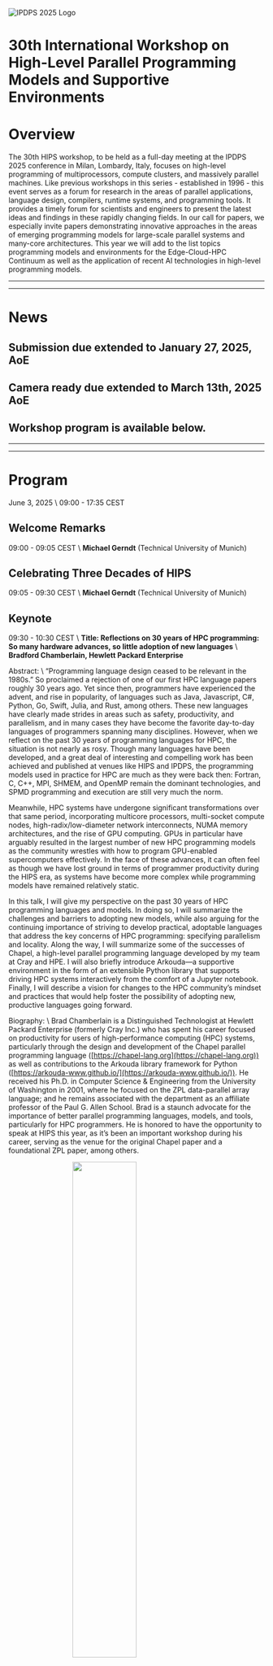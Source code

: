 ![IPDPS 2025 Logo](/assets/2025-logo-300px.jpg)

# 30th International Workshop on High-Level Parallel Programming Models and Supportive Environments

# Overview
The 30th HIPS workshop, to be held as a full-day meeting at the IPDPS 2025 conference in Milan, Lombardy, Italy, focuses on high-level programming of multiprocessors, compute clusters, and massively parallel machines. Like previous workshops in this series - established in 1996 - this event serves as a forum for research in the areas of parallel applications, language design, compilers, runtime systems, and programming tools. It provides a timely forum for scientists and engineers to present the latest ideas and findings in these rapidly changing fields. In our call for papers, we especially invite papers demonstrating innovative approaches in the areas of emerging programming models for large-scale parallel systems and many-core architectures. This year we will add to the list topics programming models and environments for the Edge-Cloud-HPC Continuum as well as the application of recent AI technologies in high-level programming models.

---
---

# News
## Submission due extended to January 27, 2025, AoE
## Camera ready due extended to March 13th, 2025 AoE
## Workshop program is available below.

---
---

# Program
June 3, 2025 \\
09:00 - 17:35 CEST

## Welcome Remarks
09:00 - 09:05 CEST \\
**Michael Gerndt** (Technical University of Munich)

## Celebrating Three Decades of HIPS
09:05 - 09:30 CEST \\
**Michael Gerndt** (Technical University of Munich)

## Keynote
09:30 - 10:30 CEST \\
**Title: Reflections on 30 years of HPC programming: So many hardware advances, so little adoption of new languages**  \\
**Bradford Chamberlain, Hewlett Packard Enterprise**

Abstract: \\
“Programming language design ceased to be relevant in the 1980s.”  So proclaimed a rejection of one of our first HPC language papers roughly 30 years ago.  Yet since then, programmers have experienced the advent, and rise in popularity, of languages such as Java, Javascript, C#, Python, Go, Swift, Julia, and Rust, among others.  These new languages have clearly made strides in areas such as safety, productivity, and parallelism, and in many cases they have become the favorite day-to-day languages of programmers spanning many disciplines.  However, when we reflect on the past 30 years of programming languages for HPC, the situation is not nearly as rosy.  Though many languages have been developed, and a great deal of interesting and compelling work has been achieved and published at venues like HIPS and IPDPS, the programming models used in practice for HPC are much as they were back then:  Fortran, C, C++, MPI, SHMEM, and OpenMP remain the dominant technologies, and SPMD programming and execution are still very much the norm.

Meanwhile, HPC systems have undergone significant transformations over that same period, incorporating multicore processors, multi-socket compute nodes, high-radix/low-diameter network interconnects, NUMA memory architectures, and the rise of GPU computing.  GPUs in particular have arguably resulted in the largest number of new HPC programming models as the community wrestles with how to program GPU-enabled supercomputers effectively.  In the face of these advances, it can often feel as though we have lost ground in terms of programmer productivity during the HIPS era, as systems have become more complex while programming models have remained relatively static.

In this talk, I will give my perspective on the past 30 years of HPC programming languages and models.  In doing so, I will summarize the challenges and barriers to adopting new models, while also arguing for the continuing importance of striving to develop practical, adoptable languages that address the key concerns of HPC programming: specifying parallelism and locality.  Along the way, I will summarize some of the successes of Chapel, a high-level parallel programming language developed by my team at Cray and HPE.  I will also briefly introduce Arkouda—a supportive environment in the form of an extensible Python library that supports driving HPC systems interactively from the comfort of a Jupyter notebook.  Finally, I will describe a vision for changes to the HPC community’s mindset and practices that would help foster the possibility of adopting new, productive languages going forward.

Biography: \\
Brad Chamberlain is a Distinguished Technologist at Hewlett Packard Enterprise (formerly Cray Inc.) who has spent his career focused on productivity for users of high-performance computing (HPC) systems, particularly through the design and development of the Chapel parallel programming language ([https://chapel-lang.org](https://chapel-lang.org)) as well as contributions to the Arkouda library framework for Python ([https://arkouda-www.github.io/](https://arkouda-www.github.io/)).  He received his Ph.D. in Computer Science & Engineering from the University of Washington in 2001, where he focused on the ZPL data-parallel array language; and he remains associated with the department as an affiliate professor of the Paul G. Allen School.  Brad is a staunch advocate for the importance of better parallel programming languages, models, and tools, particularly for HPC programmers.  He is honored to have the opportunity to speak at HIPS this year, as it’s been an important workshop during his career, serving as the venue for the original Chapel paper and a foundational ZPL paper, among others.

<img src="./assets/Brad-LinuxCon.jpg" style="display: block; margin: 0 auto" width="50%"/>

## Coffee Break
10:30 - 11:00 CEST

## Paper Session One
10:30 - 12:30 CEST

**Serverless IoT Framework**\\
**Isaac Nunez**

**Advances in Semantic Patching for HPC-oriented Refactorings with Coccinelle**\\
**Michele Martone**, Julia Lawall

**SpMM-Bench: Performance Characterization of Sparse Formats for Sparse-Dense Matrix Multiplication**\\
Patrick Flynn, **Xinyao Yi**, Erik Saule, Gokcen Kestor, Yonghong Yan

## Lunch Break
12:30 - 14:00 CEST

## Paper Session Two
14:00 - 16:00 CEST

**The Case for ABI Interoperability in a Fault Tolerant MPI**\\
Yao Xu, Grace Nansamba, **Anthony Skjellum**, Gene Cooperman

**Exploring Communication Anomalies in Chapel**\\
Raneem Abu-Yosef, **Bokyeong Yoon**, Martin Kong

**Implementing Directive-Based Deferred Execution for Effective Network Aggregation**\\
**Aaron Welch**, Oscar Hernandez, Stephen Poole, Wendy Poole

**Data Transfer Schemes in the High-Level Communication Library LAIK**\\
Josef Weidendorfer, Lukas Neef, Robert Hubinger, **Amir Raoofy**

## Coffee Break
16:00 - 16:30 CEST

## Paper Session Three
16:30 - 17:30 CEST

**SYCL for HPC: Adapting to Diverse CPU Architecture**\\
**Ashish Bisht**, Aniket Garade, Deepika H. V., Haribabu P., S. A. Kumar, S. D. Sudarsan

**LibraryX-ASIC: A First Look**\\
Sanil Rao, **Larry Tang**, Franz Franchetti

## Closing Remarks
17:30 - 17:35 PDT \\
**Michel Gerndt** (Technical University of Munich)

---
---

# Registration
Attendance at this workshop is part of the registration for IPDPS 2025. See [here](http://www.ipdps.org/ipdps2025/2025-registration.html) to register.

Note: at least one author of each paper must be registered for the symposium by March 31st in order for the paper to be published in the proceedings. It must be a full registration unless the sole author of the paper is a student.

# Topics of Interest
Topics of interest to the HIPS workshop include but are not limited to:
-  High-level and domain-specific programming systems
-  Language/compiler support for AI/ML and Cybersecurity/Privacy (e.g., ML-based auto-tuning)
-  Application of Large Language Models in high-level programming environments
-  Higher-level programming support for quantum computing/quantum simulation
-  Programming Models and Tools for the	Edge-Cloud-HPC Continuum
-  Task-based programming systems
-  (Scalable) programming tools and tools for power & performance analysis, modeling, monitoring and debugging, and core correctness
-  Compiler analysis and optimization techniques
-  OS and architectural support for parallel programming and debugging
-  Software and system support for extreme scalability including fault tolerance and power-aware HPC
-  Programming environments for	heterogeneous multicore systems and	accelerators such as GPUs and FPGAs
-  Solutions for programming paradigms for GPUs from different hardware vendors
-  Dynamism in applications and system resources
-  Performance portability
- Efforts for improving the sustainability of scientific software
-  Languages and runtime support for multi-science/coupled codes, including but	not limited to ensemble computing and uncertainty quantification
-  New programming languages and constructs	for exploiting parallelism and locality

---
---

# Important Deadlines


Submission due date: <strike>January 17 2025</strike> January 27 2025 (extended), Anywhere on Earth (AoE)

Author notification: February 21st, 2025 AoE

Camera-ready papers: <strike>March 6th, 2025 AoE</strike> March 13th, 2025 AoE

---
---

# Submission
Authors are invited to submit original papers in two separate tracks:

**Full papers** may not exceed 10 single-spaced double-column pages using
10-point size font on 8.5x11 inch pages (IEEE conference style), including
figures, tables, and references. The authors, if accepted, will have the
opportunity to present their work during the workshop.

**Short papers** may not exceed 4 single-spaced double-column pages using
10-point size font on 8.5x11 inch pages (IEEE conference style), including
figures, tables, and references. The authors, if accepted, will have the
opportunity to give a short presentation during the workshop.

All submissions should be formatted according to the IPDPS paper style (IEEE conference style, single-blind).

Please submit papers through [the IPDPS-HIPS Linklings site](https://ssl.linklings.net/conferences/ipdps/?page=Submit&id=HIPSWorkshopFullSubmission&site=ipdps2025)

[HIPS 2025 Call for Papers](./HIPS25_CFP.txt)

[IPDPS 2025 Call for Papers](http://www.ipdps.org/ipdps2025/2025-call-for-papers.html)

---
---

# Proceedings

The accepted full papers will be published in the IPDPS 2025 Workshops proceedings by the IEEE Xplore Digital Library.
(Short papers will not appear in the proceedings.)
Presentation of an accepted paper at the conference is a requirement of publication.
Any paper that is not presented at the conference will not be included in IEEE Xplore.

---
---

# Committees

## Workshop Co-chairs
- Michael Gerndt, Technical University of Munich, Munich, Germany (gerndt.in.tum.de)
- Amir Raoofy, Leibniz Supercomputing Centre, Munich, Germany (amir.raoofy@tum.de)


## Steering Committee
- Rudolf Eigenmann, University of Delaware, USA
- Michael Gerndt, Technische Universität München, Germany
- Frank Mueller, North Carolina State University, USA
- Martin Schulz, Technische Universität München, Germany

## Program Committee
- Ahmad Taraf, TU Darmstadt, Germany
- Andreas Wilhelm, CQSE GmbH, Germany
- Balazs Gerofi, Intel, USA
- Barton Miller, University of Wisconsin, USA
- Bernd Mohr, FZ Jülich, Germany
- Christian Terboven, RWTH Aachen University, Germany
- Giorgis Georgakoudis, Lawrence Livermore National Laboratory, USA
- James Lin, Shanghai Jiao Tong University, China
- Josef Weidendorfer, Leibniz Supercomputing Centre, Munich, Germany
- Michael Philippsen, Friedrich-Alexander University Erlangen-Nürnberg , Germany
- Miwako Tsuji, RIKEN Center for Computational Science, Japan
- Mohak Chadha, Nvidia, Germany
- Mohammad Alaul Haque Monil, Oak Ridge National Laboratory, USA
- Nikela Papadopoulou, University of Glasgow, UK
- Onkar Patil, IBM, USA
- Shajulin Benedict, IIIT Kottayam, India
- Siegfried Benkner, Universität Wien, Austria
- Thomas Fahringer, University of Innsbruck, Austria
- Tomohiro Ueno, RIKEN Center for Computational Science, Japan

[//]: # (William Moses, Massachusetts Institute of Technology, USA)
[//]: # (Jeffrey Young, Georgia Institute of Technology, USA)
[//]: # (Qijing Jenny Huang, NVIDIA, USA)
[//]: # (Oliver Fuhrer, ETH Zurich/MeteoSwiss, Switzerland)
[//]: # "Alexander Pletzer, National Institute of Water and Atmospheric Research (NIWA), New Zealand"

---
---

# History

| Workshop                                                                       | Date            | Location                            |
|--------------------------------------------------------------------------------|-----------------|-------------------------------------|
| [29th HIPS 2024](https://hips2024.github.io/)                                  | May 31st 2023   | San Francisco, California USA       |
| [28th HIPS 2023](https://hips2023.github.io/)                                  | May 15th 2023   | St. Petersburg, Florida, USA        |
| [27th HIPS 2022](https://hips2022.github.io/)                                  | May 30th 2022   | Virtual                             |
| [26th HIPS 2021](https://www.cs.wm.edu/~bren/HIPS_2021.htm)                    | May 17th 2021   | Virtual                             |
| [25th HIPS 2020](https://faculty.ucmerced.edu/dong-li/HIPS_2020.htm)           | May 18th 2020   | New Orleans, Louisiana, USA         |
| [24th HIPS 2019](https://hosting.cs.vt.edu/hips2019/)                          | May 20th 2019   | Rio de Janeiro, Brazil              |
| [23rd HIPS 2018](http://hips2018.mnm-team.org/)                                | May 21st 2018   | Vancouver, British Columbia, Canada |
| [22nd HIPS 2017](https://inside.mines.edu/~bwu/sites/HIPS2017/)                | May 29th 2017   | Orlando, FL, USA                    |
| 21st HIPS 2016                                                                 | May 23rd 2016   | Chicago, IL, USA                    |
| [20th HIPS 2015](https://hpc.pnl.gov/conf/hips/2015/)                          | May 25th 2015   | Hyderabad, India                    |
| [19th HIPS 2014](https://www.eecis.udel.edu/~cavazos/hips/)                    | May 19th 2014   | Phoenix, AZ, USA                    |
| 18th HIPS 2013                                                                 | May 20th 2013   | Boston, MA, USA                     |
| 17th HIPS 2012                                                                 | May 21st 2012   | Shanghai, China                     |
| [16th HIPS 2011](http://www.unixer.de/hips2011/)                               | May 20th 2011   | Anchorage, Alaska, USA              |
| 15th HIPS 2010                                                                 | April 19th 2010 | Atlanta, GA, USA                    |
| 14th HIPS 2009                                                                 | May 25th 2009   | Rome, Italy                         |
| 13th HIPS 2008                                                                 | April 14th 2008 | Miami, FL, USA                      |
| [12th HIPS 2007](https://www.cs.rochester.edu/~cding/Announcements/HIPS07/)    | March 26th 2007 | Long Beach, California, USA         |
| 11th HIPS 2006                                                                 | April 25th 2006 | Rhodes Island, Greece               |
| 10th HIPS 2005                                                                 | April 4th 2005  | Denver, Colorado, USA               |
| 9th HIPS 2004                                                                  | April 26th 2004 | Santa Fe, New Mexico, USA           |
| 8th HIPS 2003                                                                  | April 22nd 2003 | Nice, France                        |
| 7th HIPS 2002                                                                  | April 15th 2002 | Fort Lauderdale, FL, USA            |
| 6th HIPS 2001                                                                  | April 23rd 2001 | San Francisco, CA, USA              |
| 5th HIPS 2000                                                                  | May 1st 2000    | Cancun, Mexico                      |
| 4th HIPS 1999                                                                  | April 12th 1999 | San Juan, Puerto Rico, USA          |
| 3rd HIPS 1998                                                                  | March 30th 1998 | Orlando, FL, USA                    |
| 2nd HIPS 1997                                                                  | April 1st 1997  | Geneva, Switzerland                 |
| 1st HIPS 1996                                                                  | April 16th 1996 | Honolulu, HI, USA                   |

